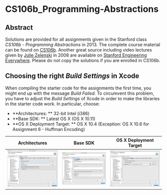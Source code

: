 # CS106b_Programming-Abstractions
## Abstract
Solutions are provided for all assignments given in the Stanford class *CS106b - Programming Abstractions* in 2013. The complete course material can be found on [CS106b](http://web.stanford.edu/class/archive/cs/cs106b/cs106b.1136/). Another great source including video lectures given by [Julie Zelenski](http://www-cs-faculty.stanford.edu/~zelenski/) in 2008 are available on [Stanford Engineering Everywhere](https://see.stanford.edu/Course/CS106B). Please do not copy the solutions if you are enrolled in CS106b.

## Choosing the right *Build Settings* in Xcode
When compiling the starter code for the assignments the first time, you might end up with the message *Build Failed*. To circumvent this problem, you have to adjust the *Build Settings* of Xcode in order to make the libraries in the starter code work. In particular, choose:

+ **Architectures: ** 32-bit Intel (i386)
+ **Base SDK: ** Latest OS X (OS X 10.11)
+ **OS X Deployment Target: ** OS X 10.4 (Exception: OS X 10.6 for Assignment 6 - Huffman Encoding)


Architectures | Base SDK | OS X Deployment Target
--- | --- | ---
<img src="https://github.com/tobiaslutz/CS106a_Programming-Methodology/blob/master/CS106a - Karel the Robot/Screenshots/runConfigurationMain.png" width="200"> | <img src="https://github.com/tobiaslutz/CS106a_Programming-Methodology/blob/master/CS106a - Karel the Robot/Screenshots/runConfigurationArguments.png" width="200"> | <img src="https://github.com/tobiaslutz/CS106a_Programming-Methodology/blob/master/CS106a - Karel the Robot/Screenshots/runConfigurationJRE.png" width="200">
